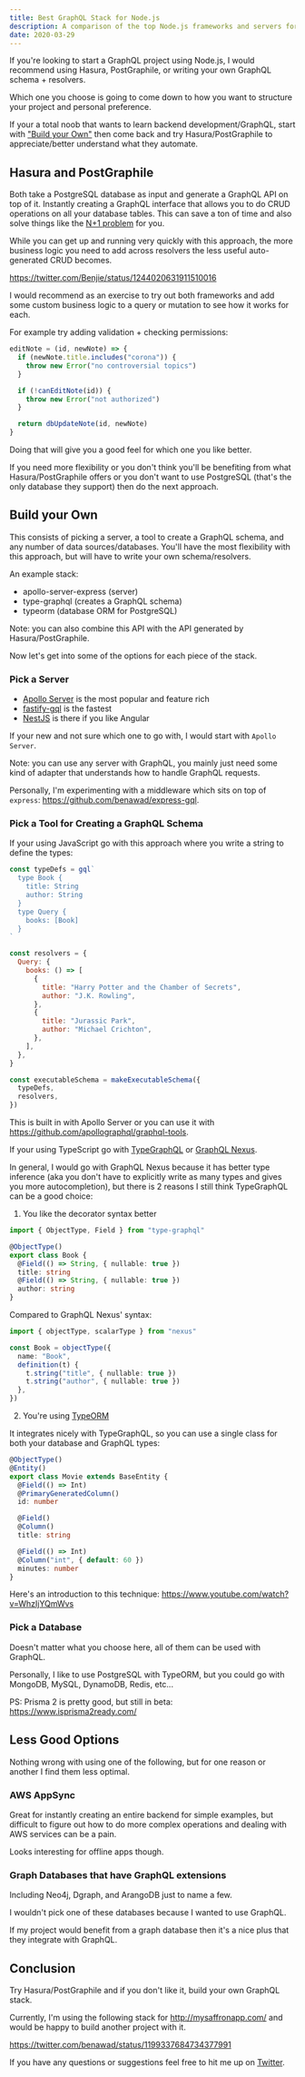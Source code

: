 ```yaml
---
title: Best GraphQL Stack for Node.js
description: A comparison of the top Node.js frameworks and servers for GraphQL
date: 2020-03-29
---
```


If you're looking to start a GraphQL project using Node.js, I would recommend using Hasura, PostGraphile, or writing your own GraphQL schema + resolvers.

Which one you choose is going to come down to how you want to structure your project and personal preference.

If your a total noob that wants to learn backend development/GraphQL, start with ["Build your Own"](#build-your-own) then come back and try Hasura/PostGraphile to appreciate/better understand what they automate.

## Hasura and PostGraphile

Both take a PostgreSQL database as input and generate a GraphQL API on top of it. Instantly creating a GraphQL interface that allows you to do CRUD operations on all your database tables. This can save a ton of time and also solve things like the [N+1 problem](https://www.youtube.com/watch?v=uCbFMZYQbxE) for you.

While you can get up and running very quickly with this approach, the more business logic you need to add across resolvers the less useful auto-generated CRUD becomes.

https://twitter.com/Benjie/status/1244020631911510016

I would recommend as an exercise to try out both frameworks and add some custom business logic to a query or mutation to see how it works for each.

For example try adding validation + checking permissions:

```js
editNote = (id, newNote) => {
  if (newNote.title.includes("corona")) {
    throw new Error("no controversial topics")
  }

  if (!canEditNote(id)) {
    throw new Error("not authorized")
  }

  return dbUpdateNote(id, newNote)
}
```

Doing that will give you a good feel for which one you like better.

If you need more flexibility or you don't think you'll be benefiting from what Hasura/PostGraphile offers or you don't want to use PostgreSQL (that's the only database they support) then do the next approach.

## Build your Own

This consists of picking a server, a tool to create a GraphQL schema, and any number of data sources/databases. You'll have the most flexibility with this approach, but will have to write your own schema/resolvers.

An example stack:

- apollo-server-express (server)
- type-graphql (creates a GraphQL schema)
- typeorm (database ORM for PostgreSQL)

Note: you can also combine this API with the API generated by Hasura/PostGraphile.

Now let's get into some of the options for each piece of the stack.

### Pick a Server

- [Apollo Server](https://www.apollographql.com/docs/apollo-server/) is the most popular and feature rich
- [fastify-gql](https://github.com/mcollina/fastify-gql) is the fastest
- [NestJS](https://nestjs.com/) is there if you like Angular

If your new and not sure which one to go with, I would start with `Apollo Server`.

Note: you can use any server with GraphQL, you mainly just need some kind of adapter that understands how to handle GraphQL requests.

Personally, I'm experimenting with a middleware which sits on top of `express`: https://github.com/benawad/express-gql.

### Pick a Tool for Creating a GraphQL Schema

If your using JavaScript go with this approach where you write a string to define the types:

```js
const typeDefs = gql`
  type Book {
    title: String
    author: String
  }
  type Query {
    books: [Book]
  }
`

const resolvers = {
  Query: {
    books: () => [
      {
        title: "Harry Potter and the Chamber of Secrets",
        author: "J.K. Rowling",
      },
      {
        title: "Jurassic Park",
        author: "Michael Crichton",
      },
    ],
  },
}

const executableSchema = makeExecutableSchema({
  typeDefs,
  resolvers,
})
```

This is built in with Apollo Server or you can use it with https://github.com/apollographql/graphql-tools.

If your using TypeScript go with [TypeGraphQL](https://typegraphql.com/) or [GraphQL Nexus](https://nexus.js.org/).

In general, I would go with GraphQL Nexus because it has better type inference (aka you don't have to explicitly write as many types and gives you more autocompletion), but there is 2 reasons I still think TypeGraphQL can be a good choice:

1. You like the decorator syntax better

```ts
import { ObjectType, Field } from "type-graphql"

@ObjectType()
export class Book {
  @Field(() => String, { nullable: true })
  title: string
  @Field(() => String, { nullable: true })
  author: string
}
```

Compared to GraphQL Nexus' syntax:

```ts
import { objectType, scalarType } from "nexus"

const Book = objectType({
  name: "Book",
  definition(t) {
    t.string("title", { nullable: true })
    t.string("author", { nullable: true })
  },
})
```

2. You're using [TypeORM](https://typeorm.io/)

It integrates nicely with TypeGraphQL, so you can use a single class for both your database and GraphQL types:

```ts
@ObjectType()
@Entity()
export class Movie extends BaseEntity {
  @Field(() => Int)
  @PrimaryGeneratedColumn()
  id: number

  @Field()
  @Column()
  title: string

  @Field(() => Int)
  @Column("int", { default: 60 })
  minutes: number
}
```

Here's an introduction to this technique: https://www.youtube.com/watch?v=WhzIjYQmWvs

### Pick a Database

Doesn't matter what you choose here, all of them can be used with GraphQL.

Personally, I like to use PostgreSQL with TypeORM, but you could go with MongoDB, MySQL, DynamoDB, Redis, etc...

PS: Prisma 2 is pretty good, but still in beta: https://www.isprisma2ready.com/

## Less Good Options

Nothing wrong with using one of the following, but for one reason or another I find them less optimal.

### AWS AppSync

Great for instantly creating an entire backend for simple examples, but difficult to figure out how to do more complex operations and dealing with AWS services can be a pain.

Looks interesting for offline apps though.

### Graph Databases that have GraphQL extensions

Including Neo4j, Dgraph, and ArangoDB just to name a few.

I wouldn't pick one of these databases because I wanted to use GraphQL.

If my project would benefit from a graph database then it's a nice plus that they integrate with GraphQL.

## Conclusion

Try Hasura/PostGraphile and if you don't like it, build your own GraphQL stack.

Currently, I'm using the following stack for http://mysaffronapp.com/ and would be happy to build another project with it.

https://twitter.com/benawad/status/1199337684734377991

If you have any questions or suggestions feel free to hit me up on [Twitter](https://twitter.com/benawad).
